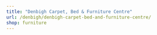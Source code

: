 ```yaml
---
title: "Denbigh Carpet, Bed & Furniture Centre"
url: /denbigh/denbigh-carpet-bed-and-furniture-centre/
shop: furniture
---
```

